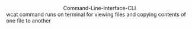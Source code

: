 <div align="center"> Command-Line-Interface-CLI </div>
wcat command runs on terminal for viewing files and copying contents of one file to another
